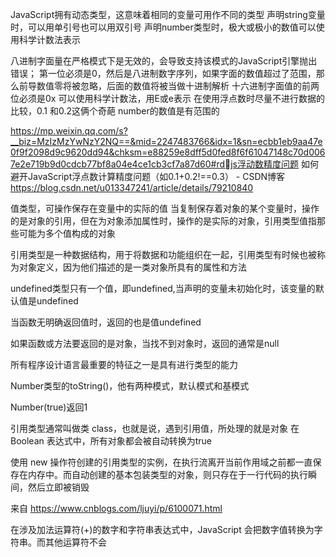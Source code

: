 JavaScript拥有动态类型，这意味着相同的变量可用作不同的类型
声明string变量时，可以用单引号也可以用双引号
声明number类型时，极大或极小的数值可以使用科学计数法表示

八进制字面量在严格模式下是无效的，会导致支持该模式的JavaScript引擎抛出错误；
第一位必须是0，然后是八进制数字序列，如果字面的数值超过了范围，那么前导数值零将被忽略，后面的数值将被当做十进制解析
十六进制字面值的前两位必须是0x
可以使用科学计数法，用E或e表示
在使用浮点数时尽量不进行数据的比较，0.1 和0.2这俩个奇葩
number的数值是有范围的

https://mp.weixin.qq.com/s?__biz=MzIzMzYwNzY2NQ==&mid=2247483766&idx=1&sn=ecbb1eb9aa47e0f9f2098d9c9620dd94&chksm=e88259e8dff5d0fed8f6f61047148c70d0067e2e719b9d0cdcb77bf8a04e4ce1cb3cf7a87d60#rdjs浮动数精度问题
如何避开JavaScript浮点数计算精度问题（如0.1+0.2!==0.3） - CSDN博客
https://blog.csdn.net/u013347241/article/details/79210840

值类型，可操作保存在变量中的实际的值
当复制保存着对象的某个变量时，操作的是对象的引用，但在为对象添加属性时，操作的是实际的对象，引用类型值指那些可能为多个值构成的对象

引用类型是一种数据结构，用于将数据和功能组织在一起，引用类型有时候也被称为对象定义，因为他们描述的是一类对象所具有的属性和方法

undefined类型只有一个值，即undefined,当声明的变量未初始化时，该变量的默认值是undefined

当函数无明确返回值时，返回的也是值undefined

如果函数或方法要返回的是对象，当找不到对象时，返回的通常是null

所有程序设计语言最重要的特征之一是具有进行类型的能力

Number类型的toString()，他有两种模式，默认模式和基模式

Number(true)返回1

引用类型通常叫做类 class，也就是说，遇到引用值，所处理的就是对象
在Boolean 表达式中，所有对象都会被自动转换为true

使用 new 操作符创建的引用类型的实例，在执行流离开当前作用域之前都一直保存在内存中。而自动创建的基本包装类型的对象，则只存在于一行代码的执行瞬间，然后立即被销毁 

来自 <https://www.cnblogs.com/ljuyi/p/6100071.html> 

在涉及加法运算符(+)的数字和字符串表达式中，JavaScript 会把数字值转换为字符串。而其他运算符不会

